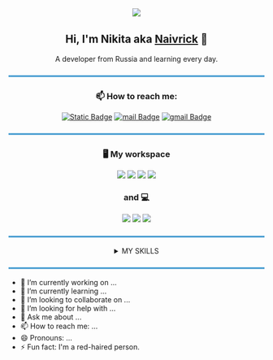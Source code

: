 <div id="header" align="center">
  <img src="https://media.tenor.com/C2JxSGV2rqkAAAAi/skgcode.gif" width=""/>
  <h2 align="center">Hi, I'm Nikita aka <a href="https://github.com/Naivrick" target="_blank">Naivrick</a> 👋</h2>
   A developer from Russia and learning every day. 
</div>

![---](static/images/lines/469cd0.png)<!--LINE-->


         
<div align="center" id="badges">
  <h3 align="center">📫 How to reach me: </h3>
  <a href='https://t.me/naivrick' target="_blank"><img alt="Static Badge" src="https://img.shields.io/badge/Telegram-white?style=flat&logo=telegram&logoColor=white&color=%233c9bd5"></a>
  <a href="mailto:sunsfiredev@mail.ru"><img alt="mail Badge" src="https://img.shields.io/badge/Mail.ru-white?style=flat&logoColor=white&logo=mail.ru&color=%233c9bd5"></a>
  <a href="mailto:Nicest174@gmail.com"><img alt="gmail Badge" src="https://img.shields.io/badge/Gmail-white?style=flat&logoColor=white&logo=gmail&color=%233c9bd5"></a>
</div>




![---](static/images/lines/469cd0.png)<!--LINE-->

<div align='center'>
  <h3 align='center'>🖥 My workspace </h3>
  <img src="https://img.shields.io/badge/windows-%23469cd0.svg?&style=for-the-badge&logo=windows&logoColor=white" />
  <img src="https://img.shields.io/badge/AMD-Ryzen 5 5600-%23469cd0.svg?&style=for-the-badge&logo=amd&logoColor=white" />
  <img src="https://img.shields.io/badge/RAM-16GB-%23469cd0.svg?&style=for-the-badge&logoColor=white" />
  <img src="https://img.shields.io/badge/nvidia-gtx%201050ti-%2376B900.svg?&style=for-the-badge&logo=nvidia&logoColor=white" />
  <h3 align='center'>and 💻 </h3>
  <img src="https://img.shields.io/badge/Ubuntu-%23e95420.svg?&style=for-the-badge&logo=ubuntu&logoColor=white" />
  <img src="https://img.shields.io/badge/AMD-Ryzen 5 5500U-%23469cd0.svg?&style=for-the-badge&logo=amd&logoColor=white" />
  <img src="https://img.shields.io/badge/RAM-16GB-%23469cd0.svg?&style=for-the-badge&logoColor=white" />

</div>

![---](static/images/lines/469cd0.png)<!--LINE-->

<details>
  <summary align="center">MY SKILLS</summary>
DROP LIST
- [x] #1
- [ ] **What this?**
- [ ] When all tasks are complete :tada:



> [!NOTE]
> Полезная информация, которую пользователи должны знать, даже при съемках контента.



[!TIP]
Полезные советы для того, чтобы делать что -то лучше или легче.

> [!IMPORTANT]
> Ключевые информационные пользователи должны знать, чтобы достичь своей цели.

> [!WARNING]
> Срочная информация, которая требует немедленного внимания пользователя, чтобы избежать проблем.

> [!CAUTION]
> Советует о рисках или негативных результатах определенных действий.


<details>
<h4 align="center"> OS: </h4>

![Android](https://img.shields.io/badge/Android-3DDC84?style=for-the-badge&logo=android&logoColor=white)

<h4 align="center"> Languages, Frameworks, Platforms and Libraries: </h4>

![Python](https://img.shields.io/badge/python-3670A0?style=for-the-badge&logo=python&logoColor=ffdd54)
![CSS3](https://img.shields.io/badge/css3-%231572B6.svg?style=for-the-badge&logo=css3&logoColor=white)
![HTML5](https://img.shields.io/badge/html5-%23E34F26.svg?style=for-the-badge&logo=html5&logoColor=white)
![Markdown](https://img.shields.io/badge/markdown-%23000000.svg?style=for-the-badge&logo=markdown&logoColor=white)



<h4 align="center"> Tools:</h4>

![Visual Studio Code](https://img.shields.io/badge/Visual%20Studio%20Code-0078d7.svg?style=for-the-badge&logo=visual-studio-code&logoColor=white)
![Obsidian](https://img.shields.io/badge/Obsidian-%23483699.svg?style=for-the-badge&logo=obsidian&logoColor=white)
![Git](https://img.shields.io/badge/git-%23F05033.svg?style=for-the-badge&logo=git&logoColor=white)
![GitHub](https://img.shields.io/badge/github-%23121011.svg?style=for-the-badge&logo=github&logoColor=white)
![Docker](https://img.shields.io/badge/docker-%230db7ed.svg?style=for-the-badge&logo=docker&logoColor=white)



<h4 align="center"> Education:</h4>

![YouTube](https://img.shields.io/badge/YouTube-%23FF0000.svg?style=for-the-badge&logo=YouTube&logoColor=white)
![Duolingo](https://img.shields.io/badge/Duolingo-%234DC730.svg?style=for-the-badge&logo=Duolingo&logoColor=white)
![Google](https://img.shields.io/badge/google-4285F4?style=for-the-badge&logo=google&logoColor=white)
![MDN Web Docs](https://img.shields.io/badge/MDN_Web_Docs-black?style=for-the-badge&logo=mdnwebdocs&logoColor=white)



  
  <div align="center"><h3>Operating Systems</h3></div>
  <table align="center" width="400px">
    <tbody>
      <tr valign="top">
        <td width="100px" align="center">
          <span
            ><sup><b>Windows 10</sup></b></span
          ><br />
          <img
            alt="Windows 10"
            title="Windows 10"
            width="50px"
            src="https://upload.wikimedia.org/wikipedia/commons/4/48/Windows_logo_-_2012_%28dark_blue%29.svg"
          />
        </td>
        <td width="100px" align="center">
          <span
            ><sup><b>Linux</sup></b></span
          ><br />
          <img
            alt="Linux"
            title="Linux"
            width="50px"
            src="https://cdn.jsdelivr.net/gh/devicons/devicon/icons/linux/linux-original.svg"
          />
        </td>
        <td width="100px" align="center">
          <span
            ><sup><b>Ubuntu</sup></b></span
          ><br />
          <img
            alt="Ubuntu"
            title="Ubuntu"
            width="50px"
            src="https://cdn.jsdelivr.net/gh/devicons/devicon/icons/ubuntu/ubuntu-plain.svg"
          />
        </td>
      </tr>
    </tbody>
  </table>

              
![---](static/images/lines/469cd0.png)<!--LINE-->

<div align="center" id="CodeWars">
  <img alt=large src="https://www.codewars.com/users/Naivrick/badges/large">
  <br>
  <img alt=small src="https://www.codewars.com/users/Naivrick/badges/small">
  <br>
  <img alt=micro src="https://www.codewars.com/users/Naivrick/badges/micro">
</div>





</details>


```                                         
 _   _    _    _____     ______  ___ ____ _  __
| \ | |  / \  |_ _\ \   / |  _ \|_ _/ ___| |/ /
|  \| | / _ \  | | \ \ / /| |_) || | |   | ' / 
| |\  |/ ___ \ | |  \ V / |  _ < | | |___| . \ 
|_| \_/_/   \_|___|  \_/  |_| \_|___\____|_|\_\
                                               
```
</details>

![---](static/images/lines/469cd0.png)<!--LINE-->

- 🔭 I’m currently working on ...
- 🌱 I’m currently learning ...
- 👯 I’m looking to collaborate on ...
- 🤔 I’m looking for help with ...
- 💬 Ask me about ...
- 📫 How to reach me: ...
- 😄 Pronouns: ...
- ⚡ Fun fact: I'm a red-haired person.